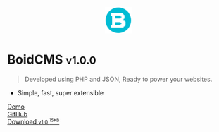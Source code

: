<p align="center"><img alt="logo" width="60" height="60" src="/_media/logo.svg" /></p>

# BoidCMS <small>v1.0.0</small>

> Developed using PHP and JSON, Ready to power your websites.

- Simple, fast, super extensible

[Demo](demo)     
[GitHub](https://github.com/BoidCMS/BoidCMS/)     
[Download <small>v1.0 <sup>15KB</sup></small>](#download)
